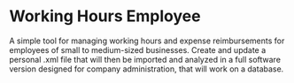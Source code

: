 # Working Hours Employee

A simple tool for managing working hours and expense reimbursements for employees of small to medium-sized businesses.
Create and update a personal .xml file that will then be imported and analyzed in a full software version designed for company administration, that will work on a database.
